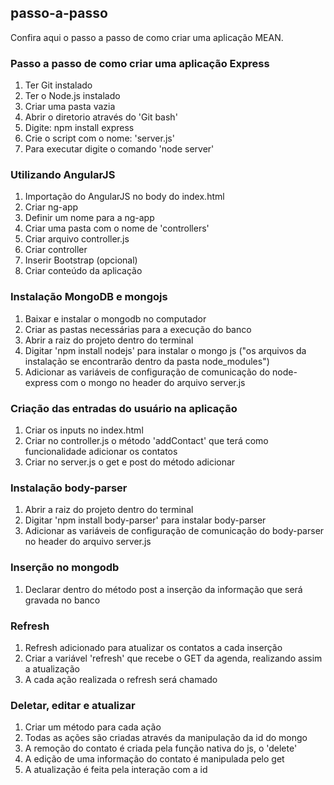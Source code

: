 ## passo-a-passo

Confira aqui o passo a passo de como criar uma aplicação MEAN.

### Passo a passo de como criar uma aplicação Express

1. Ter Git instalado
2. Ter o Node.js instalado
3. Criar uma pasta vazia
4. Abrir o diretorio através do 'Git bash'
5. Digite: npm install express
6. Crie o script com o nome: 'server.js'
7. Para executar digite o comando 'node server'

### Utilizando AngularJS

1. Importação do AngularJS no body do index.html
2. Criar ng-app
3. Definir um nome para a ng-app
4. Criar uma pasta com o nome de 'controllers'
5. Criar arquivo controller.js
6. Criar controller
7. Inserir Bootstrap (opcional)
8. Criar conteúdo da aplicação

### Instalação MongoDB e mongojs

1. Baixar e instalar o mongodb no computador
2. Criar as pastas necessárias para a execução do banco
3. Abrir a raiz do projeto dentro do terminal
4. Digitar 'npm install nodejs' para instalar o mongo js ("os arquivos da instalação se encontrarão dentro da pasta node_modules")
5. Adicionar as variáveis de configuração de comunicação do node-express com o mongo no header do arquivo server.js

### Criação das entradas do usuário na aplicação

1. Criar os inputs no index.html
2. Criar no controller.js o método 'addContact' que terá como funcionalidade adicionar os contatos
3. Criar no server.js o get e post do método adicionar

### Instalação body-parser

1. Abrir a raiz do projeto dentro do terminal
2. Digitar 'npm install body-parser' para instalar body-parser
3. Adicionar as variáveis de configuração de comunicação do body-parser no header do arquivo server.js

### Inserção no mongodb

1. Declarar dentro do método post a inserção da informação que será gravada no banco

### Refresh

1. Refresh adicionado para atualizar os contatos a cada inserção
2. Criar a variável 'refresh' que recebe o GET da agenda, realizando assim a atualização
3. A cada ação realizada o refresh será chamado

### Deletar, editar e atualizar

1. Criar um método para cada ação
2. Todas as ações são criadas através da manipulação da id do mongo
3. A remoção do contato é criada pela função nativa do js, o 'delete'
4. A edição de uma informação do contato é manipulada pelo get
5. A atualização é feita pela interação com a id